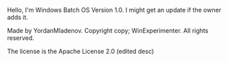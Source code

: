 Hello, I'm Windows Batch OS Version 1.0. I might get an update if the owner adds it.

Made by YordanMladenov. Copyright copy; WinExperimenter. All rights reserved.

The license is the Apache License 2.0 (edited desc)
